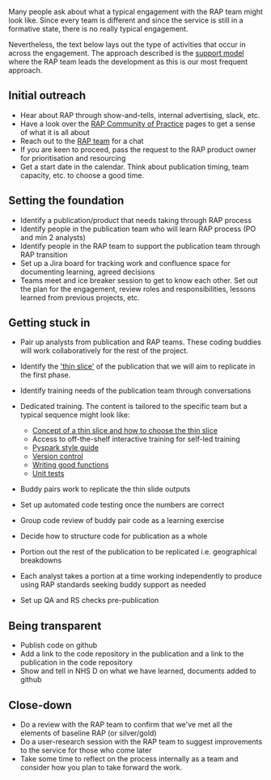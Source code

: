 Many people ask about what a typical engagement with the RAP team might look like. Since every team is different and since the service is still in a formative state, there is no really typical engagement. 

Nevertheless, the text below lays out the type of activities that occur in across the engagement. The approach described is the [support model](./support-models.md#1-rap-team-leads-development) where the RAP team leads the development as this is our most frequent approach. 

## Initial outreach

- Hear about RAP through show-and-tells, internal advertising, slack, etc.
- Have a look over the [RAP Community of Practice](https://github.com/NHSDigital/rap-community-of-practice) pages to get a sense of what it is all about
- Reach out to the [RAP team](mailto:datascience@nhs.net) for a chat
- If you are keen to proceed, pass the request to the RAP product owner for prioritisation and resourcing
- Get a start date in the calendar. Think about publication timing, team capacity, etc. to choose a good time. 


## Setting the foundation
- Identify a publication/product that needs taking through RAP process
- Identify people in the publication team who will learn RAP process (PO and min 2 analysts)
- Identify people in the RAP team to support the publication team through RAP transition
- Set up a Jira board for tracking work and confluence space for documenting learning, agreed decisions
- Teams meet and ice breaker session to get to know each other. Set out the plan for the engagement, review roles and responsibilities, lessons learned from previous projects, etc. 


## Getting stuck in
- Pair up analysts from publication and RAP teams. These coding buddies will work collaboratively for the rest of the project. 
- Identify the ['thin slice'](./thin-slice-strategy.md) of the publication that we will aim to replicate in the first phase.
- Identify training needs of the publication team through conversations
- Dedicated training. The content is tailored to the specific team but a typical sequence might look like:
    - [Concept of a thin slice and how to choose the thin slice](./thin-slice-strategy.md)
    - Access to off-the-shelf interactive training for self-led training
    - [Pyspark style guide](../pyspark/pyspark-style-guide.md)
    - [Version control](../development-approach/02_using-git-collaboratively.md)
    - [Writing good functions](../python/python-functions.md)
    - [Unit tests](../development-approach/04_unit-tests.md)

- Buddy pairs work to replicate the thin slide outputs
- Set up automated code testing once the numbers are correct
- Group code review of buddy pair code as a learning exercise
- Decide how to structure code for publication as a whole
- Portion out the rest of the publication to be replicated i.e. geographical breakdowns
- Each analyst takes a portion at a time working independently to produce using RAP standards seeking buddy support as needed
- Set up QA and RS checks pre-publication

## Being transparent
- Publish code on github
- Add a link to the code repository in the publication and a link to the publication in the code repository
- Show and tell in NHS D on what we have learned, documents added to github

## Close-down
- Do a review with the RAP team to confirm that we've met all the elements of baseline RAP (or silver/gold)
- Do a user-research session with the RAP team to suggest improvements to the service for those who come later
- Take some time to reflect on the process internally as a team and consider how you plan to take forward the work.
